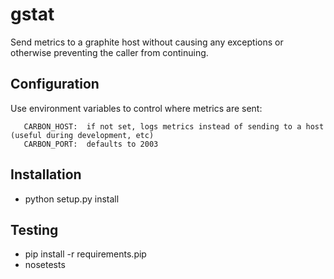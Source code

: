 # gstat

Send metrics to a graphite host without causing any exceptions or
otherwise preventing the caller from continuing.

## Configuration

Use environment variables to control where metrics are sent:

```
   CARBON_HOST:  if not set, logs metrics instead of sending to a host (useful during development, etc)
   CARBON_PORT:  defaults to 2003
```

## Installation

 * python setup.py install

## Testing

 * pip install -r requirements.pip
 * nosetests
